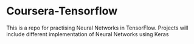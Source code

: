 # Coursera-Tensorflow
This is a repo for practising Neural Networks in TensorFlow. 
Projects will include different implementation of Neural Networks using Keras
